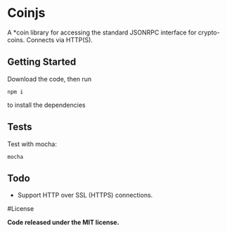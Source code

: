 # Coinjs

A *coin library for accessing the standard JSONRPC interface for crypto-coins. Connects via HTTP(S).

## Getting Started

Download the code, then run

```npm i```

to install the dependencies

## Tests

Test with mocha:

```mocha```

## Todo

* Support HTTP over SSL (HTTPS) connections.

#License

**Code released under the MIT license.**
